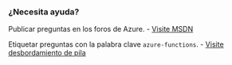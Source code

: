 ### <a name="need-some-help"></a>¿Necesita ayuda?

Publicar preguntas en los foros de Azure. - [Visite MSDN](http://go.microsoft.com/fwlink/?LinkId=780719)

Etiquetar preguntas con la palabra clave `azure-functions`. - [Visite desbordamiento de pila](http://stackoverflow.com/questions/tagged/azure-functions)